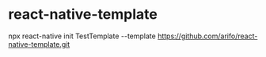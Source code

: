 # react-native-template

npx react-native init TestTemplate --template https://github.com/arifo/react-native-template.git
